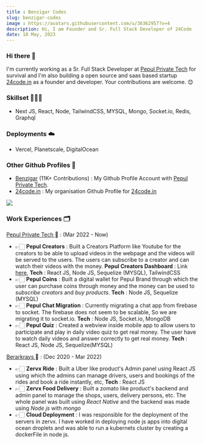 ```yaml
---
title : Benzigar Codes
slug: benzigar-codes
image : https://avatars.githubusercontent.com/u/36362957?v=4
description: Hi, I am Founder and Sr. Full Stack Developer of 24Code
date: 18 May, 2023
---
```


### Hi there 👋

I'm currently working as a Sr. Full Stack Developer at [Pepul Private Tech](https://pepul.com/) for survival and I'm also building a open source and saas based startup [24code.in](https://www.24code.in) as a founder and developer. Your contributions are welcome. 😊

### Skillset 👨🏻‍💻
- Next JS, React, Node, TailwindCSS, MYSQL, Mongo, Socket.io, Redis, Graphql

### Deployments ☁️
- Vercel, Planetscale, DigitalOcean

### Other Github Profiles 🥳
- [Benzigar](https://www.github.com/benzigar-pepul) (11K+ Contributions) : My Github Profile Account with [Pepul Private Tech](https://pepul.com/).
- [24code.in](https://www.github.com/24code-apps) : My organisation Github Profile for [24code.in](https://www.24code.in)

<img src="https://media.giphy.com/media/iIqmM5tTjmpOB9mpbn/giphy.gif"/>

### Work Experiences 🗂

<a href="https://www.pepul.com/"> Pepul Private Tech </a> 📱 : (Mar 2022 - Now)
 
  - 👉🏻 **Pepul Creators** : Built a Creators Platform like Youtube for the creators to be able to upload videos in the webpage and the videos will be served to the users. The users can subscribe to a creator and can watch their videos with the money. **Pepul Creators Dashboard** : Link [here](https://www.pepulcreator.com), **Tech** : React JS, Node JS, Sequelize (MYSQL), TailwindCSS
  - 👉🏻 **Pepul Coins** : Built a digital wallet for Pepul Brand through which the user can purchase coins through money and the money can be used to _subscribe creators_ and _buy products_. **Tech** : Node JS, Sequelize (MYSQL) 
  - 👉🏻 **Pepul Chat Migration** : Currently migrating a chat app from firebase to socket. The firebase does not seem to be scalable, So we are migrating it to socket.io. **Tech** : Node JS, Socket.io, MongoDB 
  - 👉🏻 **Pepul Quiz** : Created a webview inside mobile app to allow users to participate and play in daily video quiz to get real money. The user have to watch daily videos and answer correctly to get real money. **Tech** : React JS, Node JS, Sequelize(MYSQL)
  

<a href="https://www.berarkrays.com"> Berarkrays </a> 📱 : (Dec 2020 - Mar 2022) 
  
  - 👉🏻 **Zervx Ride** : Built a Uber like product's Admin panel using React JS using which the admins can manage drivers, users and bookings of the rides and book a ride instantly, etc, **Tech** : React JS
  - 👉🏻 **Zervx Food Delivery** : Built a zomato like product's backend and admin panel to manage the shops, users, delivery persons, etc. The whole panel was built using _React Native_ and the backend was made using _Node js_ with _mongo_
  - 👉🏻 **Cloud Deployment** : I was responsible for the deployment of the servers in zervx. I have worked in deploying node js apps into digital ocean droplets and was able to run a kubernets cluster by creating a dockerFile in node js.